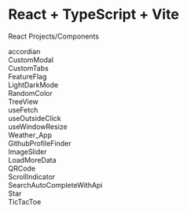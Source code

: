 # React + TypeScript + Vite

React Projects/Components

accordian <br>
CustomModal<br>
CustomTabs<br>
FeatureFlag<br>
LightDarkMode<br>
RandomColor<br>
TreeView<br>
useFetch<br>
useOutsideClick<br>
useWindowResize<br>
Weather_App<br>
GithubProfileFinder<br>
ImageSlider<br>
LoadMoreData<br>
QRCode<br>
ScrollIndicator<br>
SearchAutoCompleteWithApi<br>
Star<br>
TicTacToe<br>
